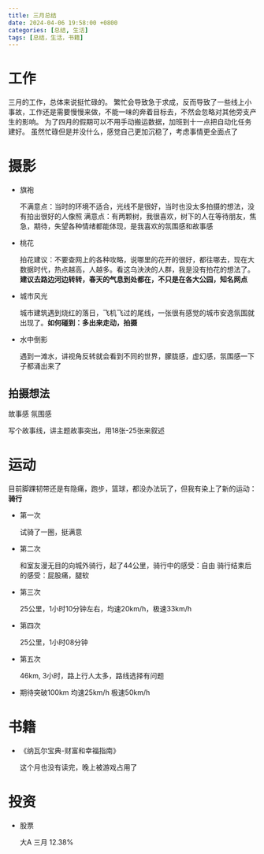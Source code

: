 ```yaml
---
title: 三月总结
date: 2024-04-06 19:58:00 +0800
categories: [总结, 生活]
tags: [总结，生活，书籍]
---
```


# 工作
三月的工作，总体来说挺忙碌的。
繁忙会导致急于求成，反而导致了一些线上小事故，工作还是需要慢慢来做，不能一味的奔着目标去，不然会忽略对其他旁支产生的影响。
为了四月的假期可以不用手动搬运数据，加班到十一点把自动化任务建好。
虽然忙碌但是并没什么，感觉自己更加沉稳了，考虑事情更全面点了

# 摄影
- 旗袍

    不满意点：当时的环境不适合，光线不是很好，当时也没太多拍摄的想法，没有拍出很好的人像照
    满意点：有两颗树，我很喜欢，树下的人在等待朋友，焦急，期待，失望各种情绪都能体现，是我喜欢的氛围感和故事感
- 桃花

    拍花建议：不要查网上的各种攻略，说哪里的花开的很好，都往哪去，现在大数据时代，热点越高，人越多。看这乌泱泱的人群，我是没有拍花的想法了。**建议去路边河边转转，春天的气息到处都在，不只是在各大公园，知名网点**
- 城市风光

    城市建筑遇到烧红的落日，飞机飞过的尾线，一张很有感觉的城市安逸氛围就出现了。**如何碰到：多出来走动，拍摄**
- 水中倒影

    遇到一滩水，讲视角反转就会看到不同的世界，朦胧感，虚幻感，氛围感一下子都涌出来了
## 拍摄想法
故事感 氛围感

写个故事线，讲主题故事突出，用18张-25张来叙述
# 运动
目前脚踝韧带还是有隐痛，跑步，篮球，都没办法玩了，但我有染上了新的运动：**骑行**
- 第一次 
    
    试骑了一圈，挺满意
- 第二次 
    
    和室友漫无目的向城外骑行，起了44公里，骑行中的感受：自由
    骑行结束后的感受：屁股痛，腿软
- 第三次

    25公里，1小时10分钟左右，均速20km/h，极速33km/h

- 第四次

    25公里，1小时08分钟

- 第五次
    
    46km, 3小时，路上行人太多，路线选择有问题
- 期待突破100km 均速25km/h 极速50km/h

# 书籍
- 《纳瓦尔宝典-财富和幸福指南》

    这个月也没有读完，晚上被游戏占用了

# 投资
- 股票
    
    大A 三月 12.38% 